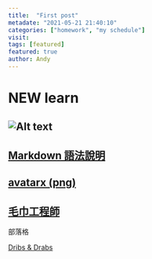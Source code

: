 ```yaml
---
title:  "First post"
metadate: "2021-05-21 21:40:10"
categories: ["homework", "my schedule"]
visit:
tags: [featured]
featured: true
author: Andy
---
```



# NEW learn


## ![Alt text](https://exfast.me/wp-content/uploads/2019/04/1554182762-cddf42691119d44059a16a4095047a33-1140x600.jpg)

## [Markdown 語法說明](https://markdown.tw/)

## [avatarx (png)](https://avatarx.netlify.app/)

## [毛巾工程師](https://www.youtube.com/channel/UC6kh50A4TMslBLMnv0MeArw)

<div id="MyBlog">
  <span id="title">部落格</span>

<a target="_blank" href="http://www.dribs-drabs.com/blog">Dribs & Drabs</a>

</div>

